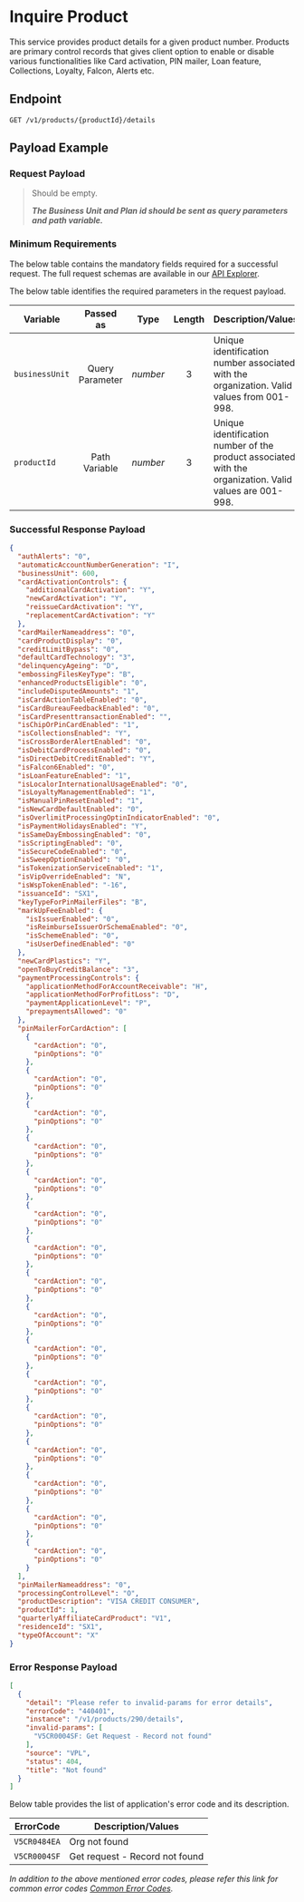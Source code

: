 # Inquire Product

This service provides product details for a given product number. Products are primary control records that gives client option to enable or disable various functionalities like Card activation, PIN mailer, Loan feature, Collections, Loyalty, Falcon, Alerts etc. 
  
## Endpoint

`GET /v1/products/{productId}/details`

## Payload Example

### Request Payload

>Should be empty.
>
>***The Business Unit and Plan id should be sent as query parameters and path variable.*** 

### Minimum Requirements

The below table contains the mandatory fields required for a successful request. The full request schemas are available in our [API Explorer](../api/?type=get&path=/v1/products/{productId}/details).

The below table identifies the required parameters in the request payload.

| Variable | Passed as | Type | Length | Description/Values |
| -------- | :-------: | :--: | :------------: | ------------------ |
| `businessUnit` | Query Parameter | *number* | 3 | Unique identification number associated with the organization. Valid values from 001-998. |
| `productId` | Path Variable | *number* | 3 | Unique identification number of the product associated with the organization. Valid values are 001-998. | 

### Successful Response Payload

```json
{
  "authAlerts": "0",
  "automaticAccountNumberGeneration": "I",
  "businessUnit": 600,
  "cardActivationControls": {
    "additionalCardActivation": "Y",
    "newCardActivation": "Y",
    "reissueCardActivation": "Y",
    "replacementCardActivation": "Y"
  },
  "cardMailerNameaddress": "0",
  "cardProductDisplay": "0",
  "creditLimitBypass": "0",
  "defaultCardTechnology": "3",
  "delinquencyAgeing": "D",
  "embossingFilesKeyType": "B",
  "enhancedProductsEligible": "0",
  "includeDisputedAmounts": "1",
  "isCardActionTableEnabled": "0",
  "isCardBureauFeedbackEnabled": "0",
  "isCardPresenttransactionEnabled": "",
  "isChipOrPinCardEnabled": "1",
  "isCollectionsEnabled": "Y",
  "isCrossBorderAlertEnabled": "0",
  "isDebitCardProcessEnabled": "0",
  "isDirectDebitCreditEnabled": "Y",
  "isFalcon6Enabled": "0",
  "isLoanFeatureEnabled": "1",
  "isLocalorInternationalUsageEnabled": "0",
  "isLoyaltyManagementEnabled": "1",
  "isManualPinResetEnabled": "1",
  "isNewCardDefaultEnabled": "0",
  "isOverlimitProcessingOptinIndicatorEnabled": "0",
  "isPaymentHolidaysEnabled": "Y",
  "isSameDayEmbossingEnabled": "0",
  "isScriptingEnabled": "0",
  "isSecureCodeEnabled": "0",
  "isSweepOptionEnabled": "0",
  "isTokenizationServiceEnabled": "1",
  "isVipOverrideEnabled": "N",
  "isWspTokenEnabled": "-16",
  "issuanceId": "SX1",
  "keyTypeForPinMailerFiles": "B",
  "markUpFeeEnabled": {
    "isIssuerEnabled": "0",
    "isReimburseIssuerOrSchemaEnabled": "0",
    "isSchemeEnabled": "0",
    "isUserDefinedEnabled": "0"
  },
  "newCardPlastics": "Y",
  "openToBuyCreditBalance": "3",
  "paymentProcessingControls": {
    "applicationMethodForAccountReceivable": "H",
    "applicationMethodForProfitLoss": "D",
    "paymentApplicationLevel": "P",
    "prepaymentsAllowed": "0"
  },
  "pinMailerForCardAction": [
    {
      "cardAction": "0",
      "pinOptions": "0"
    },
    {
      "cardAction": "0",
      "pinOptions": "0"
    },
    {
      "cardAction": "0",
      "pinOptions": "0"
    },
    {
      "cardAction": "0",
      "pinOptions": "0"
    },
    {
      "cardAction": "0",
      "pinOptions": "0"
    },
    {
      "cardAction": "0",
      "pinOptions": "0"
    },
    {
      "cardAction": "0",
      "pinOptions": "0"
    },
    {
      "cardAction": "0",
      "pinOptions": "0"
    },
    {
      "cardAction": "0",
      "pinOptions": "0"
    },
    {
      "cardAction": "0",
      "pinOptions": "0"
    },
    {
      "cardAction": "0",
      "pinOptions": "0"
    },
    {
      "cardAction": "0",
      "pinOptions": "0"
    },
    {
      "cardAction": "0",
      "pinOptions": "0"
    },
    {
      "cardAction": "0",
      "pinOptions": "0"
    },
    {
      "cardAction": "0",
      "pinOptions": "0"
    },
    {
      "cardAction": "0",
      "pinOptions": "0"
    }
  ],
  "pinMailerNameaddress": "0",
  "processingControlLevel": "O",
  "productDescription": "VISA CREDIT CONSUMER",
  "productId": 1,
  "quarterlyAffiliateCardProduct": "V1",
  "residenceId": "SX1",
  "typeOfAccount": "X"
}
```

### Error Response Payload

```json
[
  {
    "detail": "Please refer to invalid-params for error details",
    "errorCode": "440401",
    "instance": "/v1/products/290/details",
    "invalid-params": [
      "V5CR0004SF: Get Request - Record not found"
    ],
    "source": "VPL",
    "status": 404,
    "title": "Not found"
  }
]
```

Below table provides the list of application's error code and its description.

| ErrorCode |  Description/Values |
| --------  | ------------------ |
| `V5CR0484EA` | Org not found |         
| `V5CR0004SF` | Get request - Record not found | 

*In addition to the above mentioned error codes, please refer this link for common error codes [Common Error Codes](?path=docs/Common_Error_Code.md).*
